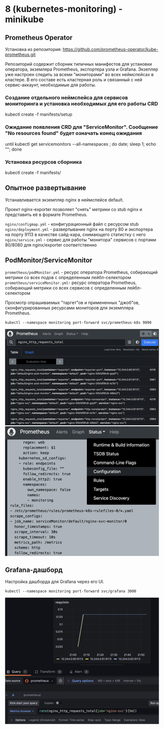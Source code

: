 # 8 (kubernetes-monitoring) - minikube

## Prometheus Operator

Установка из репозитория:
https://github.com/prometheus-operator/kube-prometheus.git

Репозиторий содержит сборник типичных манифестов для установки оператора, экземляра Prometheus, экспортера узла и Grafana. Экзепляр уже настроен следить за всеми "мониторами" во всех неймспейсах в кластере. В его составе есть кластерная роль и связанный с ней сервис-аккаунт, необходимые для работы.

### Создание отдельного неймспейса для сервисов мониторинга и установка необходимых для его работы CRD
kubectl create -f manifests/setup

### Ожидание появления CRD для "ServiceMonitor". Сообщение "No resources found" будет означать конец ожидания
until kubectl get servicemonitors --all-namespaces ; do date; sleep 1; echo ""; done

### Установка ресурсов сборника
kubectl create -f manifests/

## Опытное развертывание

Устанавливается экземпляр nginx в неймспейсе default.

Проект nginx-exporter позволяет "снять" метрики со stub nginx и представить её в формате Prometheus.

`nginx/configmap.yml` - конфигурационный файл c ресурсом stub  
`nginx/deployment.yml` - развертывание nginx на порту 80 и экспортера на порту 9113 в качестве сайд-кара, снимающего статистку с него
`nginx/service.yml` - сервис для работы "монитора" сервисов с портами 80/8080 для nginx/exporter соответственно  

## PodMonitor/ServiceMonitor

`prometheus/podMonitor.yml` - ресурс оператора Prometheus, собирающий метрики со всех подов с определенным лейбл-селектором
`prometheus/serviceMonitor.yml`- ресурс оператора Prometheus, собирающий метрики со всех сервисов с определенным лейбл-селектором

Просмотр опрашиваемых "таргет"ов и примененных "джоб"ов, сконфигурированных ресурсами мониторов для экземпляра Prometheus.

```
kubectl --namespace monitoring port-forward svc/prometheus-k8s 9090
```
![Таргеты](img/targets.png)
![Конфиг](img/config.png)

## Grafana-дашборд

Настройка дашборда для Grafana через его UI.
```
kubectl --namespace monitoring port-forward svc/grafana 3000
```
![Dashboard](img/dashboard.png)
